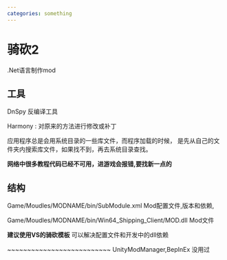 ```yaml
---
categories: something
---
```


# 骑砍2

.Net语言制作mod

## 工具

DnSpy 反编译工具

Harmony : 对原来的方法进行修改或补丁

应用程序总是会用系统目录的一些库文件，而程序加载的时候，
是先从自己的文件夹内搜索库文件，如果找不到，再去系统目录查找。

**网络中很多教程代码已经不可用，进游戏会报错,要找新一点的**

## 结构

Game/Moudles/MODNAME/bin/SubModule.xml Mod配置文件,版本和依赖,

Game/Moudles/MODNAME/bin/Win64_Shipping_Client/MOD.dll Mod文件

**建议使用VS的骑砍模板** 可以解决配置文件和开发中的dll依赖

\~\~\~\~\~\~\~\~\~\~\~\~\~\~\~\~\~\~\~\~\~\~\~\~\~\~
UnityModManager,BepInEx 没用过
